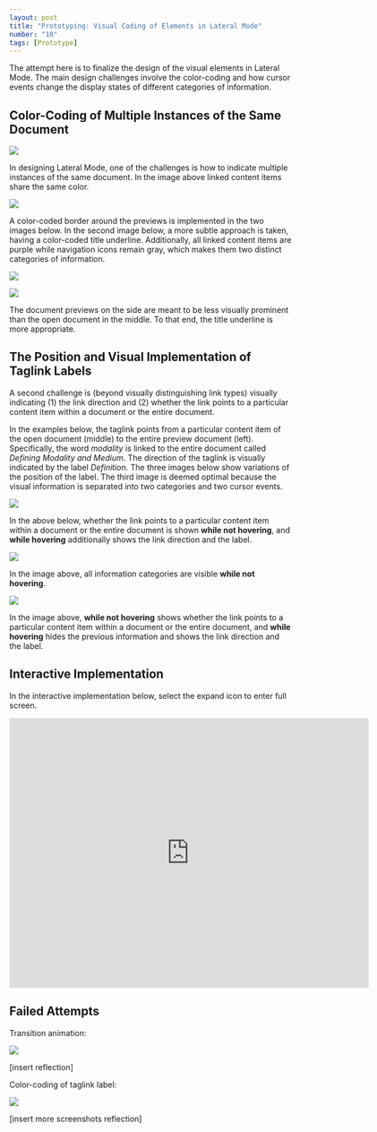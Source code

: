 ```yaml
---
layout: post
title: "Prototyping: Visual Coding of Elements in Lateral Mode"
number: "10"
tags: [Prototype]
---
```


The attempt here is to finalize the design of the visual elements in Lateral Mode. The main design challenges involve the color-coding and how cursor events change the display states of different categories of information.

## Color-Coding of Multiple Instances of the Same Document

![](assets/coded_colors.png)

In designing Lateral Mode, one of the challenges is how to indicate multiple instances of the same document. In the image above linked content items share the same color.

![](assets/coded_gray.png)

A color-coded border around the previews is implemented in the two images below. In the second image below, a more subtle approach is taken, having a color-coded title underline. Additionally, all linked content items are purple while navigation icons remain gray, which makes them two distinct categories of information.

![](assets/document_color_border.png)

![](assets/document_color_underline.png)

The document previews on the side are meant to be less visually prominent than the open document in the middle. To that end, the title underline is more appropriate.

## The Position and Visual Implementation of Taglink Labels

A second challenge is (beyond visually distinguishing link types) visually indicating (1) the link direction and (2) whether the link points to a particular content item within a document or the entire document.

In the examples below, the taglink points from a particular content item of the open document (middle) to the entire preview document (left). Specifically, the word *modality* is linked to the entire document called *Defining Modality and Medium*. The direction of the taglink is visually indicated by the label *Definition*. The three images below show variations of the position of the label. The third image is deemed optimal because the visual information is separated into two categories and two cursor events.

![](assets/label_position_01.gif)

In the above below, whether the link points to a particular content item within a document or the entire document is shown **while not hovering**, and **while hovering** additionally shows the link direction and the label.

![](assets/label_position_02.gif)

In the image above, all information categories are visible **while not hovering**.

![](assets/label_position_03.gif)

In the image above, **while not hovering** shows whether the link points to a particular content item within a document or the entire document, and **while hovering** hides the previous information and shows the link direction and the label.

## Interactive Implementation

In the interactive implementation below, select the expand icon to enter full screen.

<iframe style="border: 1px solid rgba(0, 0, 0, 0.1)" width="640" height="480" src="https://framer.com/embed/Round-04--dHgNWv9LinqxHeYEk1er/wPcAT4up3?highlights=0" allowfullscreen></iframe>

## Failed Attempts

Transition animation:

![](assets/test_04_transition_01.gif)

\[insert reflection]

Color-coding of taglink label:

![](assets/label_color_coding_black_outline.png)

\[insert more screenshots reflection]
